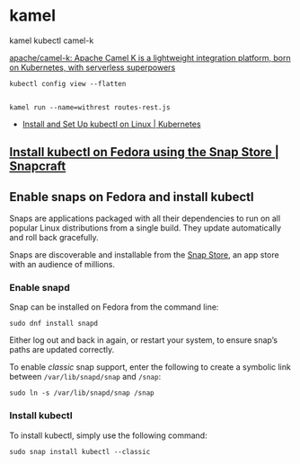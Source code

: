 # kamel
kamel kubectl camel-k


[apache/camel-k: Apache Camel K is a lightweight integration platform, born on Kubernetes, with serverless superpowers](https://github.com/apache/camel-k)


    kubectl config view --flatten

    
    kamel run --name=withrest routes-rest.js



+ [Install and Set Up kubectl on Linux | Kubernetes](https://kubernetes.io/docs/tasks/tools/install-kubectl-linux/)



## [Install kubectl on Fedora using the Snap Store | Snapcraft](https://snapcraft.io/install/kubectl/fedora)

## Enable snaps on Fedora and install kubectl

Snaps are applications packaged with all their dependencies to run on all popular Linux distributions from a single build. They update automatically and roll back gracefully.

Snaps are discoverable and installable from the [Snap Store](https://snapcraft.io/store), an app store with an audience of millions.

### Enable snapd

Snap can be installed on Fedora from the command line:

    sudo dnf install snapd
    

Either log out and back in again, or restart your system, to ensure snap’s paths are updated correctly.

To enable _classic_ snap support, enter the following to create a symbolic link between `/var/lib/snapd/snap` and `/snap`:

    sudo ln -s /var/lib/snapd/snap /snap
    

### Install kubectl

To install kubectl, simply use the following command:

    sudo snap install kubectl --classic
